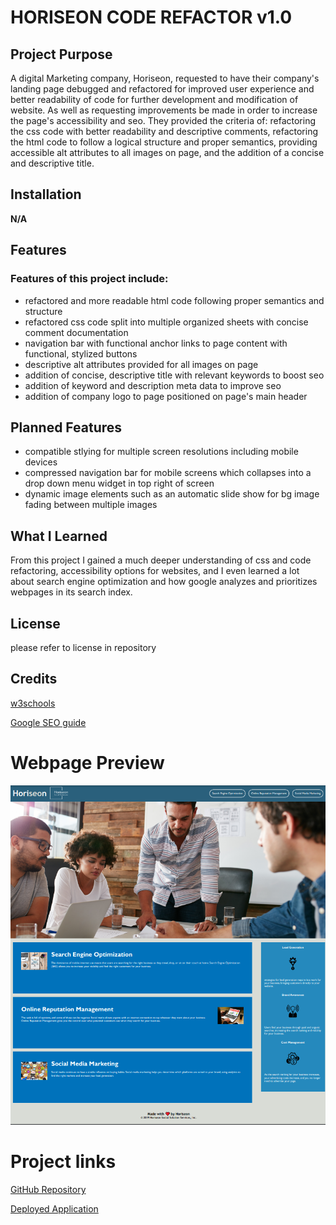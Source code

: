 # HORISEON CODE REFACTOR v1.0

## Project Purpose

A digital Marketing company, Horiseon, requested to have their company's landing page debugged and refactored for improved user experience and better readability of code for further development and modification of website. As well as requesting improvements be made in order to increase the page's accessibility and seo. They provided the criteria of: refactoring the css code with better readability and descriptive comments, refactoring the html code to follow a logical structure and proper semantics, providing accessible alt attributes to all images on page, and the addition of a concise and descriptive title.


## Installation

**N/A**


## Features


### Features of this project include:

- refactored and more readable html code following proper semantics and structure
- refactored css code split into multiple organized sheets with concise comment documentation
- navigation bar with functional anchor links to page content with functional, stylized buttons
- descriptive alt attributes provided for all images on page
- addition of concise, descriptive title with relevant keywords to boost seo
- addition of keyword and description meta data to improve seo
- addition of company logo to page positioned on page's main header


## Planned Features

- compatible stlying for multiple screen resolutions including mobile devices
- compressed navigation bar for mobile screens which collapses into a drop down menu widget in top right of screen
- dynamic image elements such as an automatic slide show for bg image fading between multiple images


## What I Learned

From this project I gained a much deeper understanding of css and code refactoring, accessibility options for websites, and I even learned a lot about search engine optimization and how google analyzes and prioritizes webpages in its search index.

## License

please refer to license in repository

## Credits

[w3schools](https://www.w3schools.com)

[Google SEO guide](https://developers.google.com/search/docs/essentials) 

# Webpage Preview
![project preview](./assets/images/horiseon-screenshot.PNG)


# Project links

[GitHub Repository](https://github.com/ManuelJF0/horiseon-code-refactor)

[Deployed Application](https://Horiseon-Digital-Marketing)
